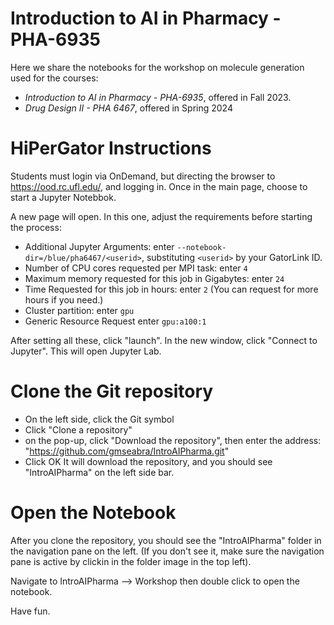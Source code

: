 # Introduction to AI in Pharmacy - PHA-6935
Here we share the notebooks for the workshop on molecule generation used for the 
courses: 

 - *Introduction to AI in Pharmacy - PHA-6935*, offered in Fall 2023.
 - *Drug Design II - PHA 6467*, offered in Spring 2024

# HiPerGator Instructions

Students must login via OnDemand, but directing the browser to https://ood.rc.ufl.edu/, and logging in. 
Once in the main page, choose to start a Jupyter Notebbok.

A new page will open. In this one, adjust the requirements before starting the process:

- Additional Jupyter Arguments: enter `--notebook-dir=/blue/pha6467/<userid>`, substituting `<userid>` by your GatorLink ID.
- Number of CPU cores requested per MPI task: enter `4`
- Maximum memory requested for this job in Gigabytes: enter `24`
- Time Requested for this job in hours: enter `2` (You can request for more hours if you need.)
- Cluster partition: enter `gpu`
- Generic Resource Request enter `gpu:a100:1`

After setting all these, click "launch". In the new window, click "Connect to Jupyter". This will open Jupyter Lab.

# Clone the Git repository
- On the left side, click the Git symbol
- Click "Clone a repository"
- on the pop-up, click "Download the repository", then enter the address: "https://github.com/gmseabra/IntroAIPharma.git"
- Click OK
It will download the repository, and you should see "IntroAIPharma" on the left side bar.


# Open the Notebook

After you clone the repository, you should see the "IntroAIPharma" folder in the navigation pane on the left.
(If you don't see it, make sure the navigation pane is active by clickin in the folder image in the top left).

Navigate to IntroAIPharma --> Workshop then double click to open the notebook.

Have fun.

